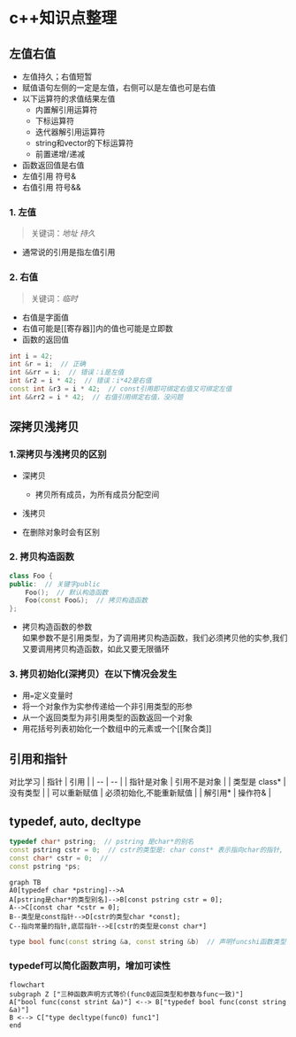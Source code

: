 # c++知识点整理

## 左值右值

- 左值持久；右值短暂
- 赋值语句左侧的一定是左值，右侧可以是左值也可是右值
- 以下运算符的求值结果左值
  - 内置解引用运算符
  - 下标运算符
  - 迭代器解引用运算符
  - string和vector的下标运算符
  - 前置递增/递减
- 函数返回值是右值
- 左值引用 符号&
- 右值引用 符号&&

### 1. 左值  

> 关键词：*地址*  *持久*

- 通常说的引用是指左值引用  

### 2. 右值

> 关键词：*临时*

- 右值是字面值  
- 右值可能是[[寄存器]]内的值也可能是立即数
- 函数的返回值

```c++
int i = 42;   
int &r = i;  // 正确
int &&rr = i;  // 错误：i是左值
int &r2 = i * 42;  // 错误：i*42是右值
const int &r3 = i * 42;  // const引用即可绑定右值又可绑定左值
int &&rr2 = i * 42;  // 右值引用绑定右值，没问题
```

## 深拷贝浅拷贝

### 1.深拷贝与浅拷贝的区别

- 深拷贝  
  - 拷贝所有成员，为所有成员分配空间  
- 浅拷贝  

- 在删除对象时会有区别  

### 2. 拷贝构造函数

```c++
class Foo {
public:  // 关键字public
    Foo();  // 默认构造函数
    Foo(const Foo&);  // 拷贝构造函数
};
```  

- 拷贝构造函数的参数  
如果参数不是引用类型，为了调用拷贝构造函数，我们必须拷贝他的实参,我们又要调用拷贝构造函数，如此又要无限循环

### 3. 拷贝初始化(深拷贝）在以下情况会发生

- 用`=`定义变量时
- 将一个对象作为实参传递给一个非引用类型的形参
- 从一个返回类型为非引用类型的函数返回一个对象
- 用花括号列表初始化一个数组中的元素或一个[[聚合类]]

## 引用和指针

对比学习
| 指针 | 引用 |
| -- | -- |
| 指针是对象 | 引用不是对象 |
| 类型是 class* | 没有类型 |
| 可以重新赋值 | 必须初始化,不能重新赋值 |
| 解引用* | 操作符& |

## typedef, auto, decltype

```c++
typedef char* pstring;  // pstring 是char*的别名
const pstring cstr = 0;  // cstr的类型是: char const* 表示指向char的指针, char const* cstr
const char* cstr = 0;  // 
const pstring *ps;
```

```mermaid
graph TB
A0[typedef char *pstring]-->A
A[pstring是char*的类型别名]-->B[const pstring cstr = 0]; 
A-->C[const char *cstr = 0];
B--类型是const指针-->D[cstr的类型char *const];
C--指向常量的指针,底层指针-->E[cstr的类型是const char*]
```

```c++
type bool func(const string &a, const string &b)  // 声明funcshi函数类型
```

### typedef可以简化函数声明，增加可读性

```mermaid
flowchart
subgraph Z ["三种函数声明方式等价(func0返回类型和参数与func一致)"]
A["bool func(const strint &a)"] <--> B["typedef bool func(const string &a)"]
B <--> C["type decltype(func0) func1"]
end
```
